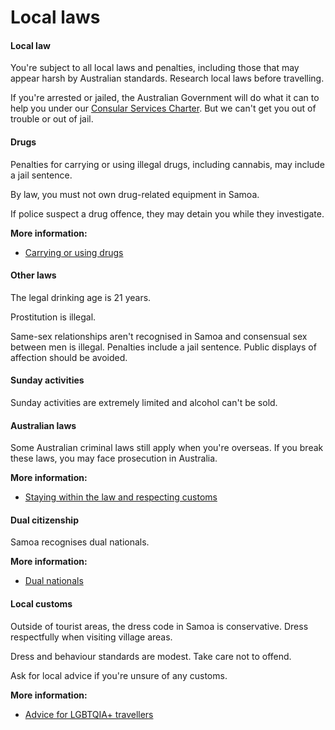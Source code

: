 # Local laws

#### Local law

You're subject to all local laws and penalties, including those that may appear harsh by Australian standards. Research local laws before travelling.

If you're arrested or jailed, the Australian Government will do what it can to help you under our [Consular Services Charter](/node/46). But we can't get you out of trouble or out of jail.

#### Drugs

Penalties for carrying or using illegal drugs, including cannabis, may include a jail sentence.

By law, you must not own drug-related equipment in Samoa.

If police suspect a drug offence, they may detain you while they investigate.

**More information:**

* [Carrying or using drugs](/node/103)

#### Other laws

The legal drinking age is 21 years.

Prostitution is illegal.

Same-sex relationships aren't recognised in Samoa and consensual sex between men is illegal. Penalties include a jail sentence. Public displays of affection should be avoided.

#### Sunday activities

Sunday activities are extremely limited and alcohol can't be sold.

#### Australian laws

Some Australian criminal laws still apply when you're overseas. If you break these laws, you may face prosecution in Australia.

**More information:**

* [Staying within the law and respecting customs](/node/350)

#### Dual citizenship

Samoa recognises dual nationals.

**More information:**

* [Dual nationals](/node/65)

#### Local customs

Outside of tourist areas, the dress code in Samoa is conservative. Dress respectfully when visiting village areas. 

Dress and behaviour standards are modest. Take care not to offend.

Ask for local advice if you're unsure of any customs.

**More information:**

* [Advice for LGBTQIA+ travellers](/node/349)